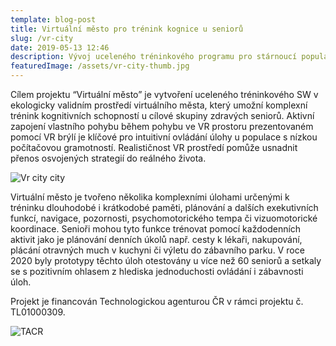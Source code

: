 ```yaml
---
template: blog-post
title: Virtuální město pro trénink kognice u seniorů
slug: /vr-city
date: 2019-05-13 12:46
description: Vývoj uceleného tréninkového programu pro stárnoucí populaci za pomocí imerzivní virtuální reality
featuredImage: /assets/vr-city-thumb.jpg
---
```


Cílem projektu “Virtuální město” je vytvoření uceleného tréninkového SW v ekologicky validním prostředí virtuálního města, který umožní komplexní trénink kognitivních schopností u cílové skupiny zdravých seniorů. Aktivní zapojení vlastního pohybu během pohybu ve VR prostoru prezentovaném pomocí VR brýlí je klíčové pro intuitivní ovládání úlohy u populace s nízkou počítačovou gramotností. Realističnost VR prostředí pomůže usnadnit přenos osvojených strategií do reálného života.

![Vr city city](/assets/vr-vs-monitor-graf.jpg "Vr city city")

Virtuální město je tvořeno několika komplexními úlohami určenými k tréninku dlouhodobé i krátkodobé paměti, plánování a dalších exekutivních funkcí, navigace, pozornosti, psychomotorického tempa či vizuomotorické koordinace. Senioři mohou tyto funkce trénovat pomocí každodenních aktivit jako je plánování denních úkolů např. cesty k lékaři, nakupování, plácání otravných much v kuchyni či výletu do zábavního parku. V roce 2020 byly prototypy těchto úloh otestovány u více než 60 seniorů a setkaly se s pozitivním ohlasem z hlediska jednoduchosti ovládání i zábavnosti úloh.

Projekt je financován Technologickou agenturou ČR v rámci projektu č. TL01000309.

![TACR](/assets/tacr.jpg "Technologická agentura České republiky logo")

